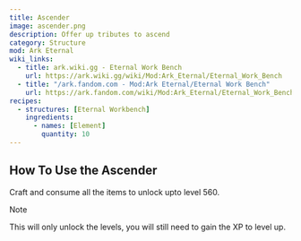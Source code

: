 ```yaml
---
title: Ascender
image: ascender.png
description: Offer up tributes to ascend
category: Structure
mod: Ark Eternal
wiki_links:
  - title: ark.wiki.gg - Eternal Work Bench
    url: https://ark.wiki.gg/wiki/Mod:Ark_Eternal/Eternal_Work_Bench
  - title: "/ark.fandom.com - Mod:Ark Eternal/Eternal Work Bench"
    url: https://ark.fandom.com/wiki/Mod:Ark_Eternal/Eternal_Work_Bench
recipes:
  - structures: [Eternal Workbench]
    ingredients:
      - names: [Element]
        quantity: 10
---
```


## How To Use the Ascender

Craft and consume all the items to unlock upto level 560.

<div class="markdown-alert markdown-alert-note">
<p class="markdown-alert-title">Note</p>
<p>This will only unlock the levels, you will still need to gain the XP to level up.</p>
</div>
